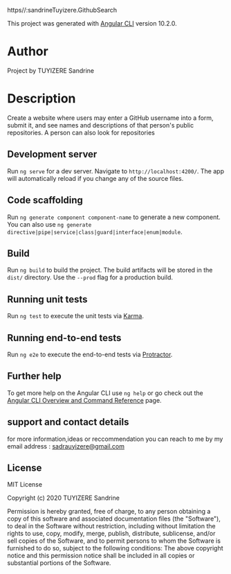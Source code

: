 

 https//:sandrineTuyizere.GithubSearch

This project was generated with [Angular CLI](https://github.com/angular/angular-cli) version 10.2.0.
# Author

Project by TUYIZERE Sandrine

# Description
 Create a website where users may enter a GitHub username into a form, submit it, and see names and descriptions of that person's public repositories. A person can also look for repositories
## Development server

Run `ng serve` for a dev server. Navigate to `http://localhost:4200/`. The app will automatically reload if you change any of the source files.

## Code scaffolding

Run `ng generate component component-name` to generate a new component. You can also use `ng generate directive|pipe|service|class|guard|interface|enum|module`.

## Build

Run `ng build` to build the project. The build artifacts will be stored in the `dist/` directory. Use the `--prod` flag for a production build.

## Running unit tests

Run `ng test` to execute the unit tests via [Karma](https://karma-runner.github.io).

## Running end-to-end tests

Run `ng e2e` to execute the end-to-end tests via [Protractor](http://www.protractortest.org/).

## Further help

To get more help on the Angular CLI use `ng help` or go check out the [Angular CLI Overview and Command Reference](https://angular.io/cli) page.

## support and contact details

for more information,ideas or reccommendation you can reach to me by my email address : sadrauyizere@gmail.com

## License

MIT License

Copyright (c) 2020 TUYIZERE Sandrine

Permission is hereby granted, free of charge, to any person obtaining a copy of this software and associated documentation files (the "Software"), to deal in the Software without restriction, including without limitation the rights to use, copy, modify, merge, publish, distribute, sublicense, and/or sell copies of the Software, and to permit persons to whom the Software is furnished to do so, subject to the following conditions:
The above copyright notice and this permission notice shall be included in all copies or substantial portions of the Software.

